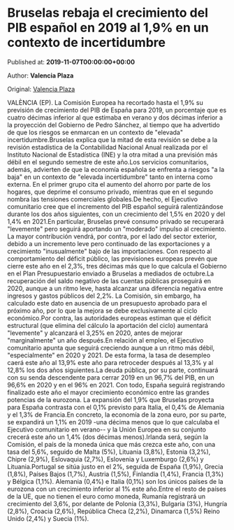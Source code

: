 
# Bruselas rebaja el crecimiento del PIB español en 2019 al 1,9% en un contexto de incertidumbre

Published at: **2019-11-07T00:00:00+00:00**

Author: **Valencia Plaza**

Original: [Valencia Plaza](https://valenciaplaza.com/bruselas-rebaja-el-crecimiento-del-pib-en-2019-al-1-9-en-un-contexto-de-elevada-incertidumbre)

VALÈNCIA (EP). La Comisión Europea ha recortado hasta el 1,9% su previsión de crecimiento del PIB de España para 2019, un porcentaje que es cuatro décimas inferior al que estimaba en verano y dos décimas inferior a la proyección del Gobierno de Pedro Sánchez, al tiempo que ha advertido de que los riesgos se enmarcan en un contexto de "elevada" incertidumbre.Bruselas explica que la mitad de esta revisión se debe a la revisión estadística de la Contabilidad Nacional Anual realizada por el Instituto Nacional de Estadística (INE) y la otra mitad a una previsión más débil en el segundo semestre de este año.Los servicios comunitarios, además, advierten de que la economía española se enfrenta a riesgos "a la baja" en un contexto de "elevada incertidumbre" tanto en interna como externa. En el primer grupo cita el aumento del ahorro por parte de los hogares, que deprime el consumo privado, mientras que en el segundo nombra las tensiones comerciales globales.De hecho, el Ejecutivo comunitario cree que el incremento del PIB español seguirá ralentizándose durante los dos años siguientes, con un crecimiento del 1,5% en 2020 y del 1,4% en 2021.En particular, Bruselas prevé consumo privado se recuperará "levemente" pero seguirá aportando un "moderado" impulso al crecimiento. La mayor contribución vendrá, por contra, por el lado del sector exterior, debido a un incremento leve pero continuado de las exportaciones y a crecimiento "inusualmente" bajo de las importaciones.
Con respecto al comportamiento del déficit público, las previsiones europeas prevén que cierre este año en el 2,3%, tres décimas más que lo que calcula el Gobierno en el Plan Presupuestario enviado a Bruselas a mediados de octubre.La recuperación del saldo negativo de las cuentas públicas proseguirá en 2020, aunque a un ritmo leve, hasta alcanzar una diferencia negativa entre ingresos y gastos públicos del 2,2%. La Comisión, sin embargo, ha calculado este dato en ausencia de un presupuesto aprobado para el próximo año, por lo que la mejora se debe exclusivamente al ciclo económico.Por contra, las autoridades europeas estiman que el déficit estructural (que elimina del cálculo la aportación del ciclo) aumentará "levemente" y alcanzará el 3,25% en 2020, antes de mejorar "marginalmente" un año después.En relación al empleo, el Ejecutivo comunitario apunta que seguirá creciendo aunque a un ritmo más débil, "especialmente" en 2020 y 2021. De esta forma, la tasa de desempleo caerá este año al 13,9% este año para retroceder después al 13,3% y al 12,8% los dos años siguientes.La deuda pública, por su parte, continuará con su senda descendente para cerrar 2019 en un 96,7% del PIB, en un 96,6% en 2020 y en el 96% en 2021.
Con todo, España seguirá registrando finalizado este año el mayor crecimiento económico entre las grandes potencias de la eurozona. La expansión del 1,9% que Bruselas proyecta para España contrasta con el 0,1% previsto para Italia, el 0,4% de Alemania y el 1,3% de Francia.En concreto, la economía de la zona euro, por su parte, se expandirá un 1,1% en 2019 -una décima menos que lo que calculaba el Ejecutivo comunitario en verano-- y la Unión Europea en su conjunto crecerá este año un 1,4% (dos décimas menos).Irlanda será, según la Comisión, el país de la moneda única que más crezca este año, con una tasa del 5,6%, seguido de Malta (5%), Lituania (3,8%), Estonia (3,2%), Chipre (2,9%), Eslovaquia (2,7%), Eslovenia y Luxemburgo (2,6%) y Lituania.Portugal se sitúa justo en el 2%, seguida de España (1,9%), Grecia (1,8%), Países Bajos (1,7%), Austria (1,5%), Finlandia (1,4%), Francia (1,3%) y Bélgica (1,1%). Alemania (0,4%) e Italia (0,1%) son los únicos países de la eurozona con un crecimiento inferior al 1% este año.Entre el resto de países de la UE, que no tienen el euro como moneda, Rumanía registrará un crecimiento del 3,6%, por delante de Polonia (3,3%), Bulgaria (3%), Hungría (2,8%), Croacia (2,6%), República Checa (2,2%), Dinamarca (1,5%) Reino Unido (2,4%) y Suecia (1%).
